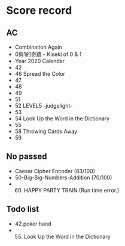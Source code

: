 # Score record
## AC
- Combination Again
- 0與1的奇蹟 - Kiseki of 0 & 1
- Year 2020 Calendar
- 42
- 46 Spread the Color
- 47
- 48
- 49
- 51
- 52 LEVEL5 -judgelight-
- 53
- 54 Look Up the Word in the Dictionary
- 55
- 58 Throwing Cards Away
- 59

## No passed
- Caesar Cipher Encoder (83/100)
- 50-Big-Big-Numbers-Addition (70/100)
- 60. HAPPY PARTY TRAIN (Run time error.)

## Todo list
- 42.poker hand
- 55. Look Up the Word in the Dictionary
